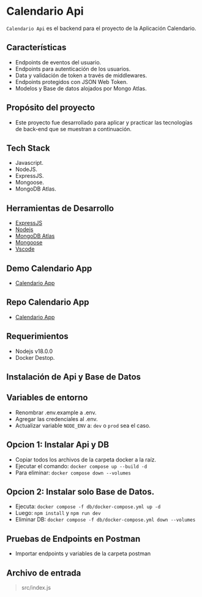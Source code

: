 # Calendario Api

`Calendario Api` es el backend para el proyecto de la Aplicación Calendario.

## Características

- Endpoints de eventos del usuario.
- Endpoints para autenticación de los usuarios.
- Data y validación de token a través de middlewares.
- Endpoints protegidos con JSON Web Token.
- Modelos y Base de datos alojados por Mongo Atlas.

## Propósito del proyecto

- Este proyecto fue desarrollado para aplicar y practicar las tecnologías de back-end que se muestran a continuación.

## Tech Stack

- Javascript.
- NodeJS.
- ExpressJS.
- Mongoose.
- MongoDB Atlas.

## Herramientas de Desarrollo

- [ExpressJS](https://expressjs.com/)
- [Nodejs](https://nodejs.org/en/)
- [MongoDB Atlas](https://www.mongodb.com/atlas/database)
- [Mongoose](https://mongoosejs.com/)
- [Vscode](https://code.visualstudio.com/)

## Demo Calendario App

- [Calendario App](https://calendar-app-njca.netlify.app/)

## Repo Calendario App

- [Calendario App](https://github.com/nca1478/react-calendar-app)

## Requerimientos

- Nodejs v18.0.0
- Docker Destop.

## Instalación de Api y Base de Datos

## Variables de entorno

- Renombrar .env.example a .env.
- Agregar las credenciales al .env.
- Actualizar variable `NODE_ENV` a: `dev` o `prod` sea el caso.

## Opcion 1: Instalar Api y DB

- Copiar todos los archivos de la carpeta docker a la raíz.
- Ejecutar el comando: `docker compose up --build -d`
- Para eliminar: `docker compose down --volumes`

## Opcion 2: Instalar solo Base de Datos.

- Ejecuta: `docker compose -f db/docker-compose.yml up -d`
- Luego: `npm install` y `npm run dev`
- Eliminar DB: `docker compose -f db/docker-compose.yml down --volumes`

## Pruebas de Endpoints en Postman

- Importar endpoints y variables de la carpeta postman

## Archivo de entrada

> src/index.js
